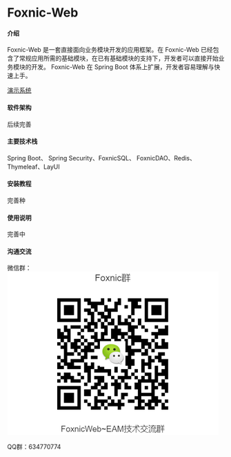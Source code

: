 # Foxnic-Web

#### 介绍
Foxnic-Web 是一套直接面向业务模块开发的应用框架。在 Foxnic-Web 已经包含了常规应用所需的基础模块，在已有基础模块的支持下，开发者可以直接开始业务模块的开发。
Foxnic-Web 在 Spring Boot 体系上扩展，开发者容易理解与快速上手。

[演示系统](http://eam-demo.rainbooow.com:26788/)

#### 软件架构
后续完善

#### 主要技术栈
Spring Boot、 Spring Security、FoxnicSQL、 FoxnicDAO、Redis、 Thymeleaf、LayUI

#### 安装教程

完善种

#### 使用说明

完善中

#### 沟通交流

微信群：
![微信群](view/view-console/src/main/resources/static/assets/images/wx.png)

QQ群：634770774

